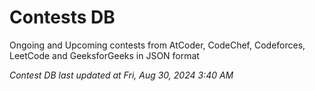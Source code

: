# Contests DB

Ongoing and Upcoming contests from AtCoder, CodeChef, Codeforces, LeetCode and GeeksforGeeks in JSON format

*Contest DB last updated at Fri, Aug 30, 2024 3:40 AM*  
